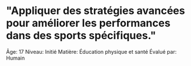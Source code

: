 # "Appliquer des stratégies avancées pour améliorer les performances dans des sports spécifiques."

Âge: 17
Niveau: Initié
Matière: Éducation physique et santé
Évalué par: Humain